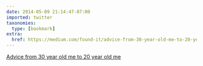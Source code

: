 ```yaml
---
date: 2014-05-09 21:14:47-07:00
imported: twitter
taxonomies:
  type: [bookmark]
extra:
  href: https://medium.com/found-it/advice-from-30-year-old-me-to-20-year-old-me-b9b035d39e2d
---
```

[Advice from 30 year old me to 20 year old me](https://medium.com/found-it/advice-from-30-year-old-me-to-20-year-old-me-b9b035d39e2d)
